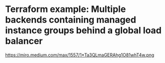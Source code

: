 # Terraform example: Multiple backends containing managed instance groups behind a global load balancer

<https://miro.medium.com/max/1557/1*Ta3QLmaGERAhg1O81whT4w.png>

